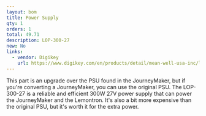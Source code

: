 ```yaml
---
layout: bom
title: Power Supply
qty: 1
orders: 1
total: 49.71
description: LOP-300-27
new: No
links:
  - vendor: Digikey
    url: https://www.digikey.com/en/products/detail/mean-well-usa-inc/lop-300-27/22040928
---
```


This part is an upgrade over the PSU found in the JourneyMaker, but if you're converting a JourneyMaker, you can use the original PSU. The LOP-300-27 is a reliable and efficient 300W 27V power supply that can power the JourneyMaker and the Lemontron. It's also a bit more expensive than the original PSU, but it's worth it for the extra power.